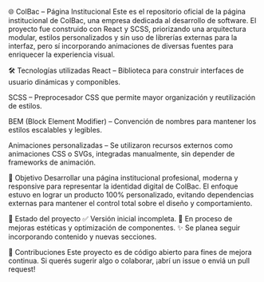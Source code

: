 🌐 ColBac – Página Institucional
Este es el repositorio oficial de la página institucional de ColBac, una empresa dedicada al desarrollo de software. El proyecto fue construido con React y SCSS, priorizando una arquitectura modular, estilos personalizados y sin uso de librerías externas para la interfaz, pero sí incorporando animaciones de diversas fuentes para enriquecer la experiencia visual.

🛠️ Tecnologías utilizadas
React – Biblioteca para construir interfaces de usuario dinámicas y componibles.

SCSS – Preprocesador CSS que permite mayor organización y reutilización de estilos.

BEM (Block Element Modifier) – Convención de nombres para mantener los estilos escalables y legibles.

Animaciones personalizadas – Se utilizaron recursos externos como animaciones CSS o SVGs, integradas manualmente, sin depender de frameworks de animación.

🎯 Objetivo
Desarrollar una página institucional profesional, moderna y responsive para representar la identidad digital de ColBac. El enfoque estuvo en lograr un producto 100% personalizado, evitando dependencias externas para mantener el control total sobre el diseño y comportamiento.

📌 Estado del proyecto
✅ Versión inicial incompleta.
🔧 En proceso de mejoras estéticas y optimización de componentes.
✨ Se planea seguir incorporando contenido y nuevas secciones.

🤝 Contribuciones
Este proyecto es de código abierto para fines de mejora continua. Si querés sugerir algo o colaborar, ¡abrí un issue o enviá un pull request!